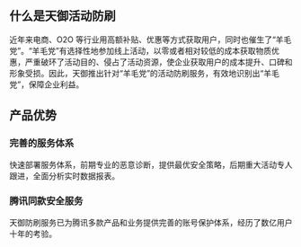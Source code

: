 ## 什么是天御活动防刷
近年来电商、O2O 等行业用高额补贴、优惠等方式获取用户，同时也催生了“羊毛党”。“羊毛党”有选择性地参加线上活动，以零或者相对较低的成本获取物质优惠，严重破环了活动目的、侵占了活动资源，使企业获取用户的成本提升、口碑和形象受损。因此，天御推出针对“羊毛党”的活动防刷服务，有效地识别出“羊毛党”，保障企业利益。

## 产品优势
### 完善的服务体系
快速部署服务体系，前期专业的恶意诊断，提供最优安全策略，后期重大活动专人跟进，全面分析实时数据报表。

### 腾讯同款安全服务
天御防刷服务已为腾讯多款产品和业务提供完善的账号保护体系，经历了数亿用户十年的考验。
